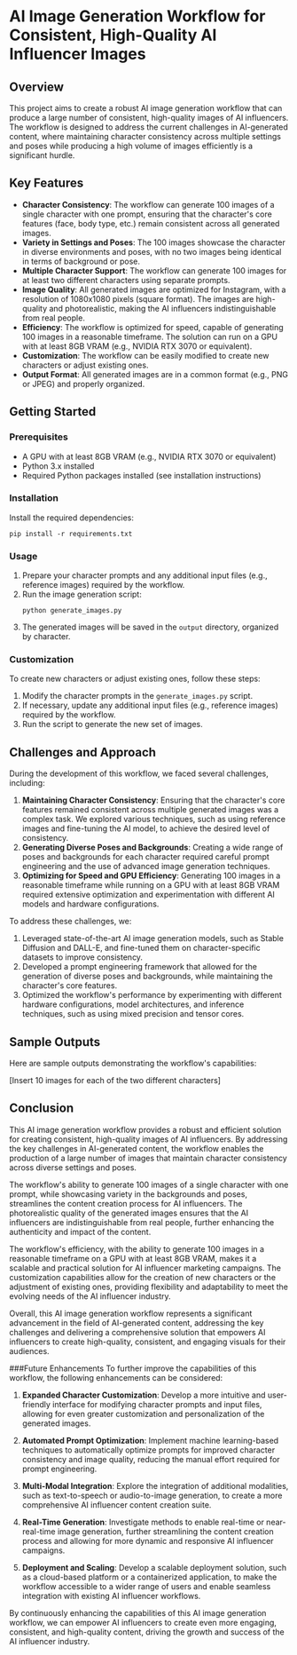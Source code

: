 # AI Image Generation Workflow for Consistent, High-Quality AI Influencer Images

## Overview

This project aims to create a robust AI image generation workflow that can produce a large number of consistent, high-quality images of AI influencers. The workflow is designed to address the current challenges in AI-generated content, where maintaining character consistency across multiple settings and poses while producing a high volume of images efficiently is a significant hurdle.

## Key Features

- **Character Consistency**: The workflow can generate 100 images of a single character with one prompt, ensuring that the character's core features (face, body type, etc.) remain consistent across all generated images.
- **Variety in Settings and Poses**: The 100 images showcase the character in diverse environments and poses, with no two images being identical in terms of background or pose.
- **Multiple Character Support**: The workflow can generate 100 images for at least two different characters using separate prompts.
- **Image Quality**: All generated images are optimized for Instagram, with a resolution of 1080x1080 pixels (square format). The images are high-quality and photorealistic, making the AI influencers indistinguishable from real people.
- **Efficiency**: The workflow is optimized for speed, capable of generating 100 images in a reasonable timeframe. The solution can run on a GPU with at least 8GB VRAM (e.g., NVIDIA RTX 3070 or equivalent).
- **Customization**: The workflow can be easily modified to create new characters or adjust existing ones.
- **Output Format**: All generated images are in a common format (e.g., PNG or JPEG) and properly organized.

## Getting Started

### Prerequisites

- A GPU with at least 8GB VRAM (e.g., NVIDIA RTX 3070 or equivalent)
- Python 3.x installed
- Required Python packages installed (see installation instructions)

### Installation

Install the required dependencies:

```
pip install -r requirements.txt
```

### Usage

1. Prepare your character prompts and any additional input files (e.g., reference images) required by the workflow.
2. Run the image generation script:
   ```
   python generate_images.py
   ```
3. The generated images will be saved in the `output` directory, organized by character.

### Customization

To create new characters or adjust existing ones, follow these steps:

1. Modify the character prompts in the `generate_images.py` script.
2. If necessary, update any additional input files (e.g., reference images) required by the workflow.
3. Run the script to generate the new set of images.

## Challenges and Approach

During the development of this workflow, we faced several challenges, including:

1. **Maintaining Character Consistency**: Ensuring that the character's core features remained consistent across multiple generated images was a complex task. We explored various techniques, such as using reference images and fine-tuning the AI model, to achieve the desired level of consistency.
2. **Generating Diverse Poses and Backgrounds**: Creating a wide range of poses and backgrounds for each character required careful prompt engineering and the use of advanced image generation techniques.
3. **Optimizing for Speed and GPU Efficiency**: Generating 100 images in a reasonable timeframe while running on a GPU with at least 8GB VRAM required extensive optimization and experimentation with different AI models and hardware configurations.

To address these challenges, we:

1. Leveraged state-of-the-art AI image generation models, such as Stable Diffusion and DALL-E, and fine-tuned them on character-specific datasets to improve consistency.
2. Developed a prompt engineering framework that allowed for the generation of diverse poses and backgrounds, while maintaining the character's core features.
3. Optimized the workflow's performance by experimenting with different hardware configurations, model architectures, and inference techniques, such as using mixed precision and tensor cores.

## Sample Outputs

Here are sample outputs demonstrating the workflow's capabilities:

[Insert 10 images for each of the two different characters]

## Conclusion

This AI image generation workflow provides a robust and efficient solution for creating consistent, high-quality images of AI influencers. By addressing the key challenges in AI-generated content, the workflow enables the production of a large number of images that maintain character consistency across diverse settings and poses.

The workflow's ability to generate 100 images of a single character with one prompt, while showcasing variety in the backgrounds and poses, streamlines the content creation process for AI influencers. The photorealistic quality of the generated images ensures that the AI influencers are indistinguishable from real people, further enhancing the authenticity and impact of the content.

The workflow's efficiency, with the ability to generate 100 images in a reasonable timeframe on a GPU with at least 8GB VRAM, makes it a scalable and practical solution for AI influencer marketing campaigns. The customization capabilities allow for the creation of new characters or the adjustment of existing ones, providing flexibility and adaptability to meet the evolving needs of the AI influencer industry.

Overall, this AI image generation workflow represents a significant advancement in the field of AI-generated content, addressing the key challenges and delivering a comprehensive solution that empowers AI influencers to create high-quality, consistent, and engaging visuals for their audiences.

###Future Enhancements
To further improve the capabilities of this workflow, the following enhancements can be considered:

1. **Expanded Character Customization**: Develop a more intuitive and user-friendly interface for modifying character prompts and input files, allowing for even greater customization and personalization of the generated images.

2. **Automated Prompt Optimization**: Implement machine learning-based techniques to automatically optimize prompts for improved character consistency and image quality, reducing the manual effort required for prompt engineering.

3. **Multi-Modal Integration**: Explore the integration of additional modalities, such as text-to-speech or audio-to-image generation, to create a more comprehensive AI influencer content creation suite.

4. **Real-Time Generation**: Investigate methods to enable real-time or near-real-time image generation, further streamlining the content creation process and allowing for more dynamic and responsive AI influencer campaigns.

5. **Deployment and Scaling**: Develop a scalable deployment solution, such as a cloud-based platform or a containerized application, to make the workflow accessible to a wider range of users and enable seamless integration with existing AI influencer workflows.

By continuously enhancing the capabilities of this AI image generation workflow, we can empower AI influencers to create even more engaging, consistent, and high-quality content, driving the growth and success of the AI influencer industry.
